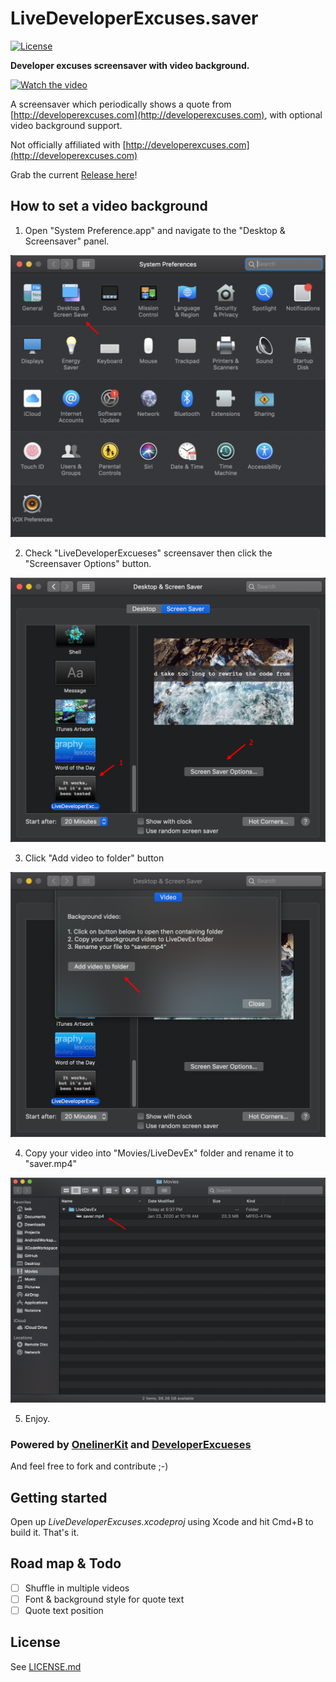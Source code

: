 # LiveDeveloperExcuses.saver

[![License](https://img.shields.io/badge/license-MIT-green.svg?style=flat)](https://github.com/kimar/DeveloperExcuses/blob/master/LICENSE.md)

**Developer excuses screensaver with video background.**

[![Watch the video](Release/ScreenShot.png)](https://youtu.be/u5VPQrJWI-o)


A screensaver which periodically shows a quote from [http://developerexcuses.com](http://developerexcuses.com), with optional video background support.


Not officially affiliated with [http://developerexcuses.com](http://developerexcuses.com)

Grab the current [Release here](Release/LiveDeveloperExcuses.saver.zip)!

## How to set a video background

1. Open "System Preference.app" and navigate to the "Desktop & Screensaver" panel.

![Preference](imgs/settings.png)

2. Check "LiveDeveloperExcueses" screensaver then click the "Screensaver Options" button.

![Options](imgs/options.png)

3. Click "Add video to folder" button

![Folder](imgs/folder.png)

4. Copy your video into "Movies/LiveDevEx" folder and rename it to "saver.mp4"

![Copy](imgs/copy.png)

5. Enjoy.


### Powered by  [OnelinerKit](https://github.com/kimar/OnelinerKit) and [DeveloperExcueses](https://github.com/kimar/DeveloperExcuses)


And feel free to fork and contribute ;-)

## Getting started

Open up *LiveDeveloperExcuses.xcodeproj* using Xcode and hit Cmd+B to build it. That's it.

## Road map & Todo

- [ ] Shuffle in multiple videos
- [ ] Font & background style for quote text
- [ ] Quote text position

## License

See [LICENSE.md](LICENSE.md)
